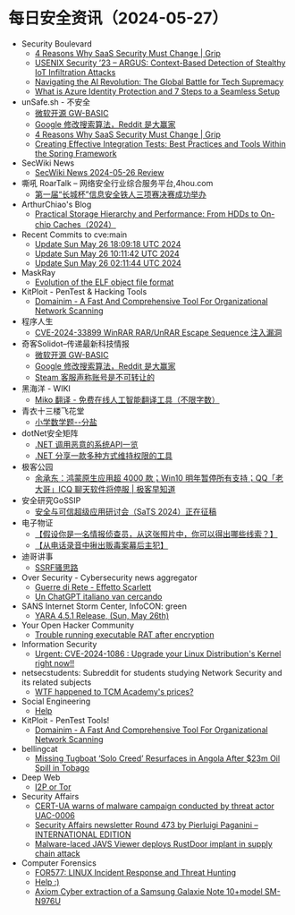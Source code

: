 # 每日安全资讯（2024-05-27）

- Security Boulevard
  - [4 Reasons Why SaaS Security Must Change | Grip](https://securityboulevard.com/2024/05/4-reasons-why-saas-security-must-change-grip/)
  - [USENIX Security ’23 – ARGUS: Context-Based Detection of Stealthy IoT Infiltration Attacks](https://securityboulevard.com/2024/05/usenix-security-23-argus-context-based-detection-of-stealthy-iot-infiltration-attacks/)
  - [Navigating the AI Revolution: The Global Battle for Tech Supremacy](https://securityboulevard.com/2024/05/navigating-the-ai-revolution-the-global-battle-for-tech-supremacy/)
  - [What is Azure Identity Protection and 7 Steps to a Seamless Setup](https://securityboulevard.com/2024/05/what-is-azure-identity-protection-and-7-steps-to-a-seamless-setup/)
- unSafe.sh - 不安全
  - [微软开源 GW-BASIC](https://buaq.net/go-241673.html)
  - [Google 修改搜索算法，Reddit 是大赢家](https://buaq.net/go-241674.html)
  - [4 Reasons Why SaaS Security Must Change | Grip](https://buaq.net/go-241653.html)
  - [Creating Effective Integration Tests: Best Practices and Tools Within the Spring Framework](https://buaq.net/go-241647.html)
- SecWiki News
  - [SecWiki News 2024-05-26 Review](http://www.sec-wiki.com/?2024-05-26)
- 嘶吼 RoarTalk – 网络安全行业综合服务平台,4hou.com
  - [第一届“长城杯”信息安全铁人三项赛决赛成功举办](https://www.4hou.com/posts/NKZD)
- ArthurChiao's Blog
  - [Practical Storage Hierarchy and Performance: From HDDs to On-chip Caches（2024）](https://arthurchiao.github.io/blog/practical-storage-hierarchy/)
- Recent Commits to cve:main
  - [Update Sun May 26 18:09:18 UTC 2024](https://github.com/trickest/cve/commit/31c3f9e175e3b916d736242cbbd5bf0bffc4b898)
  - [Update Sun May 26 10:11:42 UTC 2024](https://github.com/trickest/cve/commit/a05f77f234de97e332b45fde4d0dc611ca31088c)
  - [Update Sun May 26 02:11:44 UTC 2024](https://github.com/trickest/cve/commit/dc8af31fdbe4500be5b032741c048093b62f0d84)
- MaskRay
  - [Evolution of the ELF object file format](https://maskray.me/blog/2024-05-26-evolution-of-elf-object-file-format)
- KitPloit - PenTest &amp; Hacking Tools
  - [Domainim - A Fast And Comprehensive Tool For Organizational Network Scanning](http://www.kitploit.com/2024/05/domainim-fast-and-comprehensive-tool.html)
- 程序人生
  - [CVE-2024-33899 WinRAR RAR/UnRAR Escape Sequence 注入漏洞](https://programlife.net/2024/05/26/cve-2024-33899-winrar-escape-sequence-injection-vulnerability/)
- 奇客Solidot–传递最新科技情报
  - [微软开源 GW-BASIC](https://www.solidot.org/story?sid=78273)
  - [Google 修改搜索算法，Reddit 是大赢家](https://www.solidot.org/story?sid=78272)
  - [Steam 客服声称账号是不可转让的](https://www.solidot.org/story?sid=78271)
- 黑海洋 - WIKI
  - [Miko 翻译 - 免费在线人工智能翻译工具（不限字数）](https://www.upx8.com/4174)
- 青衣十三楼飞花堂
  - [小学数学题--分盐](https://mp.weixin.qq.com/s?__biz=MzUzMjQyMDE3Ng==&mid=2247487432&idx=1&sn=314e3768a6273d0c449ca30c83d3720b&chksm=fab2ccf7cdc545e19504e733ec7a871da8a3e82d3a4119e14243d2b727f82392ec00b478514f&scene=58&subscene=0#rd)
- dotNet安全矩阵
  - [.NET 调用恶意的系统API一览](https://mp.weixin.qq.com/s?__biz=MzUyOTc3NTQ5MA==&mid=2247492124&idx=1&sn=f285290dcda2cf781d14b58d35bc31c7&chksm=fa594cf1cd2ec5e72c36c5070735dc71ba9e1f45620062e3c5caad1d7f6163c7d01b4a6592ea&scene=58&subscene=0#rd)
  - [.NET 分享一款多种方式维持权限的工具](https://mp.weixin.qq.com/s?__biz=MzUyOTc3NTQ5MA==&mid=2247492124&idx=2&sn=ac3929c67ec39d3b86692972dd1a247c&chksm=fa594cf1cd2ec5e75717497be0cb028afa02ce92e33c5eb9c998e09055d07f317d528e6f05bf&scene=58&subscene=0#rd)
- 极客公园
  - [余承东：鸿蒙原生应用超 4000 款；Win10 明年暂停所有支持；QQ「老大哥」ICQ 聊天软件将停服 | 极客早知道](https://mp.weixin.qq.com/s?__biz=MTMwNDMwODQ0MQ==&mid=2653042466&idx=1&sn=465e42011bb412ddcbae29ec30f1353d&chksm=7e574a944920c382d47028de7a3df38d6c32ad489c9816b1e3d8a4be95afb42bb67688be0f9e&scene=58&subscene=0#rd)
- 安全研究GoSSIP
  - [安全与可信超级应用研讨会（SaTS 2024）正在征稿](https://mp.weixin.qq.com/s?__biz=Mzg5ODUxMzg0Ng==&mid=2247498090&idx=1&sn=329fb6d5edebb3159005e28e85f3249f&chksm=c063d7b3f7145ea55d99ad3885561b57c510ba8afadb687de776e360b7b8cefd5dfd241d8900&scene=58&subscene=0#rd)
- 电子物证
  - [【假设你是一名情报侦查员，从这张照片中，你可以得出哪些线索？】](https://mp.weixin.qq.com/s?__biz=MzAwNDcwMDgzMA==&mid=2651047371&idx=1&sn=7ada223e553b5521d38c5af64dd0b039&chksm=80d08a3ab7a7032cbcbf05b20aa940c0ddebc982631e40077f7a85063be9d3f6b0dd577f67dc&scene=58&subscene=0#rd)
  - [【从电话录音中揪出贩毒案幕后主犯】](https://mp.weixin.qq.com/s?__biz=MzAwNDcwMDgzMA==&mid=2651047371&idx=2&sn=ccd695c670cb0f0b0570f35802675435&chksm=80d08a3ab7a7032c8ce04c3bdc7bcea48563df05fa818e4ee6ea9cfd3db822f071cb498b4168&scene=58&subscene=0#rd)
- 迪哥讲事
  - [SSRF骚思路](https://mp.weixin.qq.com/s?__biz=MzIzMTIzNTM0MA==&mid=2247494781&idx=1&sn=da474667793767bc5ab931fde0fa09f1&chksm=e8a5e61edfd26f08d41122105832d656f88e11c9257db6b0fda8b5ed11b045b6b259930cfa83&scene=58&subscene=0#rd)
- Over Security - Cybersecurity news aggregator
  - [Guerre di Rete - Effetto Scarlett](https://guerredirete.substack.com/p/guerre-di-rete-effetto-scarlett)
  - [Un ChatGPT italiano van cercando](https://www.guerredirete.it/un-chatgpt-italiano-van-cercando/)
- SANS Internet Storm Center, InfoCON: green
  - [YARA 4.5.1 Release, (Sun, May 26th)](https://isc.sans.edu/diary/rss/30956)
- Your Open Hacker Community
  - [Trouble running executable RAT after encryption](https://www.reddit.com/r/HowToHack/comments/1d0r7z3/trouble_running_executable_rat_after_encryption/)
- Information Security
  - [Urgent: CVE-2024-1086 : Upgrade your Linux Distribution's Kernel right now!!](https://www.reddit.com/r/Information_Security/comments/1d0te0j/urgent_cve20241086_upgrade_your_linux/)
- netsecstudents: Subreddit for students studying Network Security and its related subjects
  - [WTF happened to TCM Academy's prices?](https://www.reddit.com/r/netsecstudents/comments/1d14dii/wtf_happened_to_tcm_academys_prices/)
- Social Engineering
  - [Help](https://www.reddit.com/r/SocialEngineering/comments/1d14i68/help/)
- KitPloit - PenTest Tools!
  - [Domainim - A Fast And Comprehensive Tool For Organizational Network Scanning](http://www.kitploit.com/2024/05/domainim-fast-and-comprehensive-tool.html)
- bellingcat
  - [Missing Tugboat ‘Solo Creed’ Resurfaces in Angola After $23m Oil Spill in Tobago](https://www.bellingcat.com/news/2024/05/26/missing-tugboat-solo-creed-resurfaces-in-angola-after-23m-oil-spill-in-tobago/)
- Deep Web
  - [I2P or Tor](https://www.reddit.com/r/deepweb/comments/1d19pst/i2p_or_tor/)
- Security Affairs
  - [CERT-UA warns of malware campaign conducted by threat actor UAC-0006](https://securityaffairs.com/163711/cyber-warfare-2/cert-ua-warns-uac-0006-massive-campaigns.html)
  - [Security Affairs newsletter Round 473 by Pierluigi Paganini – INTERNATIONAL EDITION](https://securityaffairs.com/163707/breaking-news/security-affairs-newsletter-round-473-by-pierluigi-paganini-international-edition.html)
  - [Malware-laced JAVS Viewer deploys RustDoor implant in supply chain attack](https://securityaffairs.com/163683/hacking/supplay-chain-attack-javs-viewer.html)
- Computer Forensics
  - [FOR577: LINUX Incident Response and Threat Hunting](https://www.reddit.com/r/computerforensics/comments/1d15pdz/for577_linux_incident_response_and_threat_hunting/)
  - [Help :)](https://www.reddit.com/r/computerforensics/comments/1d191ki/help/)
  - [Axiom Cyber extraction of a Samsung Galaxie Note 10+model SM-N976U](https://www.reddit.com/r/computerforensics/comments/1d13wso/axiom_cyber_extraction_of_a_samsung_galaxie_note/)
